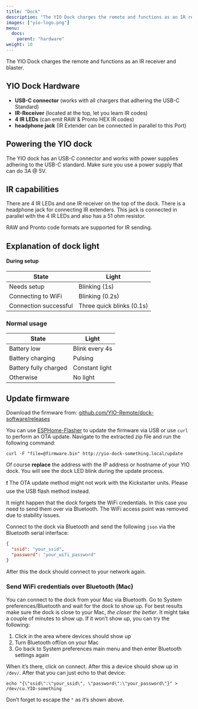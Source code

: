 ```yaml
---
title: "Dock"
description: "The YIO Dock charges the remote and functions as an IR receiver and blaster."
images: ["yio-logo.png"]
menu:
  docs:
    parent: "hardware"
weight: 10
---
```


The YIO Dock charges the remote and functions as an IR receiver and blaster.

## YIO Dock Hardware

- **USB-C connector** (works with all chargers that adhering the USB-C Standard)
- **IR-Receiver** (located at the top, let you learn IR codes)
- **4 IR LEDs** (can emit RAW & Pronto HEX IR codes)
- **headphone jack** (IR Extender can be connected in parallel to this Port)

## Powering the YIO dock

The YIO dock has an USB-C connector and works with power supplies adhering to the USB-C standard. Make sure you use a power supply that can do 3A @ 5V.

## IR capabilities

There are 4 IR LEDs and one IR receiver on the top of the dock. There is a headphone jack for connecting IR extenders. This jack is connected in parallel with the 4 IR LEDs and also has a 51 ohm resistor.

RAW and Pronto code formats are supported for IR sending.

## Explanation of dock light

#### During setup

| State                 | Light                     |
| --------------------- | ------------------------- |
| Needs setup           | Blinking (1s)             |
| Connecting to WiFi    | Blinking (0.2s)           |
| Connection successful | Three quick blinks (0.1s) |

### Normal usage

| State                 | Light          |
| --------------------- | -------------- |
| Battery low           | Blink every 4s |
| Battery charging      | Pulsing        |
| Battery fully charged | Constant light |
| Otherwise             | No light       |

## Update firmware

Download the firmware from:
[github.com/YIO-Remote/dock-software/releases](https://github.com/YIO-Remote/dock-software/releases)

You can use [ESPHome-Flasher](https://github.com/esphome/esphome-flasher) to update the firmware via USB or use `curl` to perform an OTA update. Navigate to the extracted zip file and run the following command:

`curl -F "file=@firmware.bin" http://yio-dock-something.local/update`

Of course **replace** the address with the IP address or hostname of your YIO
dock. You will see the dock LED blink during the update process.

❗️ The OTA update method might not work with the Kickstarter units. Please use the USB flash method instead.

It might happen that the dock forgets the WiFi credentials. In this case you
need to send them over via Bluetooth. The WiFi access point was removed due to
stability issues.

Connect to the dock via Bluetooth and send the following `json` via the
Bluetooth serial interface:

```json
{
  "ssid": "your_ssid",
  "password": "your_wifi_password"
}
```

After this the dock should connect to your network again.

### Send WiFi credentials over Bluetooth (Mac)

You can connect to the dock from your Mac via Bluetooth. Go to System
preferences/Bluetooth and wait for the dock to show up. For best results make
sure the dock is close to your Mac, _the closer the better_. It might take a
couple of minutes to show up. If it won’t show up, you can try the following:

1. Click in the area where devices should show up
2. Turn Bluetooth off/on on your Mac
3. Go back to System preferences main menu and then enter Bluetooth settings
   again

When it’s there, click on connect. After this a device should show up in
`/dev/`. After that you can just echo to that device:

`echo "{\"ssid\":\"your_ssid\", \"password\":\"your_password\"}" > /dev/cu.YIO-something`

Don’t forget to escape the `"` as it’s shown above.
